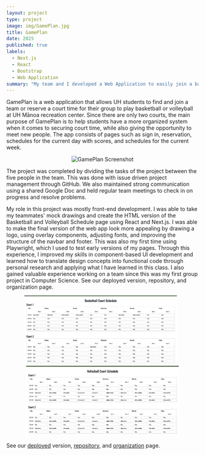 ```yaml
---
layout: project
type: project
image: img/GamePlan.jpg
title: GamePlan
date: 2025
published: true
labels:
  - Next.js
  - React
  - Bootstrap
  - Web Application 
summary: "My team and I developed a Web Application to easily join a basketball or volleyball team and reserve a court time at the UH Recreation Center."
---
```

GamePlan is a web application that allows UH students to find and join a team or reserve a court time for their group to play basketball or volleyball at UH Mānoa recreation center. Since there are only two courts, the main purpose of GamePlan is to help students have a more organized system when it comes to securing court time, while also giving the opportunity to meet new people. The app consists of pages such as sign in, reservation, schedules for the current day with scores, and schedules for the current week. 

<p align="center">
  <img src="../img/homepage.png" alt="GamePlan Screenshot" width="600"/>
</p>

The project was completed by dividing the tasks of the project between the five people in the team. This was done with issue driven project management through GitHub. We also maintained strong communication using a shared Google Doc and held regular team meetings to check in on progress and resolve problems.

My role in this project was mostly front-end development. I was able to take my teammates' mock drawings and create the HTML version of the Basketball and Volleyball Schedule page using React and Next.js. I was able to make the final version of the web app look more appealing by drawing a logo, using overlay components, adjusting fonts, and improving the structure of the navbar and footer. This was also my first time using Playwright, which I used to test early versions of my pages. Through this experience, I improved my skills in component-based UI development and learned how to translate design concepts into functional code through personal research and applying what I have learned in this class. I also gained valuable experience working on a team since this was my first group project in Computer Science. 
See our deployed version, repository, and organization page.  

<div align="center">
  <img src="../img/basketball.png" alt="Basketball Court Schedule" width="400" style="margin-right: 10px;"/>
  <img src="../img/volleyball.png" alt="Volleyball Court Schedule" width="400"/>
</div>

See our [deployed](https://gameplanz.vercel.app/) version, [repository](https://github.com/TheC-es/GamePlan), and [organization](https://thec-es.github.io/) page.  
